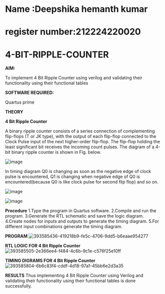 # Name :Deepshika hemanth kumar
# register number:212224220020
# 4-BIT-RIPPLE-COUNTER

**AIM:**

To implement  4 Bit Ripple Counter using verilog and validating their functionality using their functional tables

**SOFTWARE REQUIRED:**

Quartus prime

**THEORY**

**4 Bit Ripple Counter**

A binary ripple counter consists of a series connection of complementing flip-flops (T or JK type), with the output of each flip-flop connected to the Clock Pulse input of the next higher-order flip-flop. The flip-flop holding the least significant bit receives the incoming count pulses. The diagram of a 4-bit binary ripple counter is shown in Fig. below.

![image](https://github.com/naavaneetha/4-BIT-RIPPLE-COUNTER/assets/154305477/cb4b74d4-31ab-4359-95d0-d22e67daba13)

In timing diagram Q0 is changing as soon as the negative edge of clock pulse is encountered, Q1 is changing when negative edge of Q0 is encountered(because Q0 is like clock pulse for second flip flop) and so on.

![image](https://github.com/naavaneetha/4-BIT-RIPPLE-COUNTER/assets/154305477/a573a7d6-014e-4e54-93e6-e2ac9530960b)

![image](https://github.com/naavaneetha/4-BIT-RIPPLE-COUNTER/assets/154305477/85e1958a-2fc1-49bb-9a9f-d58ccbf3663c)

**Procedure**
1.Type the program in Quartus software.
2.Compile and run the program.
3.Generate the RTL schematic and save the logic diagram.
4.Create nodes for inputs and outputs to generate the timing diagram.
5.For different input combinations generate the timing diagram.

**PROGRAM**
![393585436-419218b9-fe5c-4706-9dd5-b6eaae954277](https://github.com/user-attachments/assets/31d77030-d8a1-46c3-9da1-0e951fde9c64)


**RTL LOGIC FOR 4 Bit Ripple Counter**
![393585505-2e366ee4-f484-4c6b-9c1e-c576f25e10ff](https://github.com/user-attachments/assets/db61d9a7-ff78-47c9-93dd-8b7b5dd20f5d)

**TIMING DIGRAMS FOR 4 Bit Ripple Counter**
![393585804-6b6c83f4-cddf-4d18-97a1-45bb6e2d3a35](https://github.com/user-attachments/assets/2d5fead8-6706-468c-b475-f38ab106b01b)

**RESULTS**
Thus implementing 4 Bit Ripple Counter using Verilog and validating their functionality using their functional tables is done successfully.
